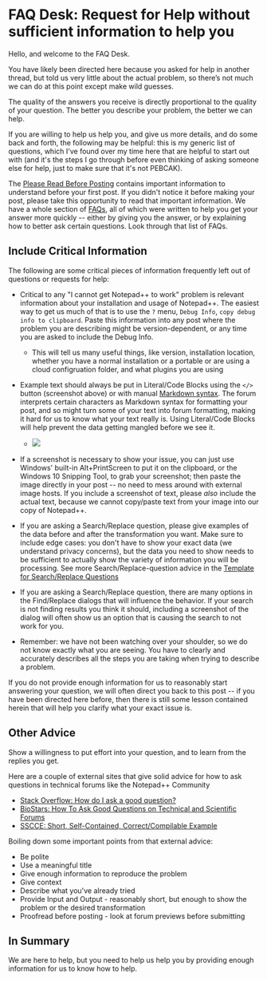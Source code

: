 # FAQ Desk: Request for Help without sufficient information to help you #

Hello, and welcome to the FAQ Desk.  

You have likely been directed here because you asked for help in another thread, but told us very little about the actual problem, so there’s not much we can do at this point except make wild guesses.

The quality of the answers you receive is directly proportional to the quality of your question.  The better you describe your problem, the better we can help.

If you are willing to help us help you, and give us more details, and do some back and forth, the following may be helpful: this is my generic list of questions, which I've found over my time here that are helpful to start out with (and it's the steps I go through before even thinking of asking someone else for help, just to make sure that it's not PEBCAK).

The [Please Read Before Posting](https://community.notepad-plus-plus.org/topic/21965/please-read-before-posting) contains important information to understand before your first post.  If you didn't notice it before making your post, please take this opportunity to read that important information.  We have a whole section of [FAQs](https://community.notepad-plus-plus.org/category/7/faq), all of which were written to help you get your answer more quickly -- either by giving you the answer, or by explaining how to better ask certain questions.  Look through that list of FAQs.

## Include Critical Information

The following are some critical pieces of information frequently left out of questions or requests for help:

- Critical to any "I cannot get Notepad++ to work" problem is relevant information about your installation and usage of Notepad++.  The easiest way to get us much of that is to use the `?` menu, `Debug Info`, `copy debug info to clipboard`.  Paste this information into any post where the problem you are describing might be version-dependent, or any time you are asked to include the Debug Info.  
    - This will tell us many useful things, like version, installation location, whether you have a normal installation or a portable or are using a cloud configruation folder, and what plugins you are using

- Example text should always be put in Literal/Code Blocks using the `</>` button (screenshot above) or with manual [Markdown syntax](https://community.notepad-plus-plus.org/topic/21925/faq-desk-formatting-forum-posts).  The forum interprets certain characters as Markdown syntax for formatting your post, and so might turn some of your text into forum formatting, making it hard for us to know what your text really is.  Using Literal/Code Blocks will help prevent the data getting mangled before we see it.
    - ![](https://i.imgur.com/KOsSLNe.png)

- If a screenshot is necessary to show your issue, you can just use Windows' built-in Alt+PrintScreen to put it on the clipboard, or the Windows 10 Snipping Tool, to grab your screenshot; then paste the image directly in your post -- no need to mess around with external image hosts.  If you include a screenshot of text, please _also_ include the actual text, because we cannot copy/paste text from your image into our copy of Notepad++.

- If you are asking a Search/Replace question, please give examples of the data before and after the transformation you want.  Make sure to include edge cases: you don't have to show your exact data (we understand privacy concerns), but the data you need to show needs to be sufficient to actually show the variety of information you will be processing.  See more Search/Replace-question advice in the [Template for Search/Replace Questions](https://community.notepad-plus-plus.org/topic/22022/template-for-search-replace-questions)
   
- If you are asking a Search/Replace question, there are many options in the Find/Replace dialogs that will influence the behavior.  If your search is not finding results you think it should, including a screenshot of the dialog will often show us an option that is causing the search to not work for you.

- Remember: we have not been watching over your shoulder, so we do not know exactly what you are seeing.  You have to clearly and accurately describes all the steps you are taking when trying to describe a problem.

If you do not provide enough information for us to reasonably start answering your question, we will often direct you back to this post -- if you have been directed here before, then there is still some lesson contained herein that will help you clarify what your exact issue is.

## Other Advice

Show a willingness to put effort into your question, and to learn from the replies you get.

Here are a couple of external sites that give solid advice for how to ask questions in technical forums like the Notepad++ Community
- [Stack Overflow: How do I ask a good question?](https://stackoverflow.com/help/how-to-ask)
- [BioStars: How To Ask Good Questions on Technical and Scientific Forums](https://www.biostars.org/p/75548/)
- [SSCCE: Short, Self-Contained, Correct/Compilable Example](http://sscce.org)

Boiling down some important points from that external advice:
- Be polite
- Use a meaningful title
- Give enough information to reproduce the problem
- Give context
- Describe what you've already tried
- Provide Input and Output - reasonably short, but enough to show the problem or the desired transformation
- Proofread before posting - look at forum previews before submitting

## In Summary

We are here to help, but you need to help us help you by providing enough information for us to know how to help.
